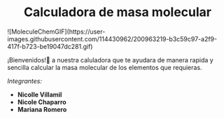 <h1 align="center">Calculadora de masa molecular</h1> 
![MoleculeChemGIF](https://user-images.githubusercontent.com/114430962/200963219-b3c59c97-a2f9-417f-b723-be19047dc281.gif)

¡Bienvenidos!🤗 a nuestra caluladora que te ayudara de manera rapida y sencilla calcular la masa molecular de los elementos que requieras.

*Integrantes:*
- **Nicolle Villamil**
- **Nicole Chaparro**
- **Mariana Romero** 
